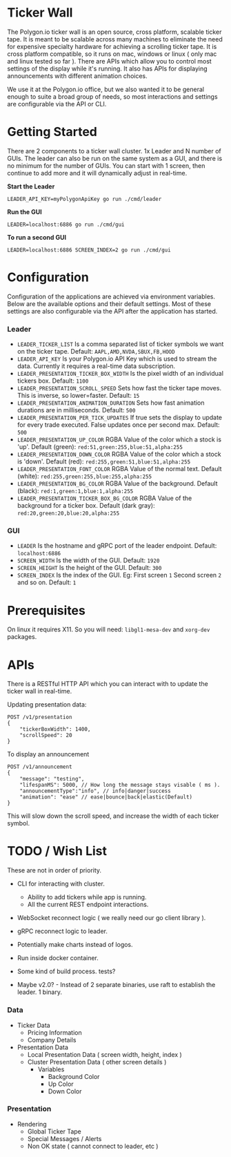 # Ticker Wall

The Polygon.io ticker wall is an open source, cross platform, scalable ticker tape. It is meant to be scalable across many machines to eliminate the need for expensive specialty hardware for achieving a scrolling ticker tape. It is cross platform compatible, so it runs on mac, windows or linux ( only mac and linux tested so far ). There are APIs which allow you to control most settings of the display while it's running. It also has APIs for displaying announcements with different animation choices.

We use it at the Polygon.io office, but we also wanted it to be general enough to suite a broad group of needs, so most interactions and settings are configurable via the API or CLI.

# Getting Started

There are 2 components to a ticker wall cluster. 1x Leader and N number of GUIs. The leader can also be run on the same system as a GUI, and there is no minimum for the number of GUIs. You can start with 1 screen, then continue to add more and it will dynamically adjust in real-time.

**Start the Leader**

`LEADER_API_KEY=myPolygonApiKey go run ./cmd/leader`

**Run the GUI**

`LEADER=localhost:6886 go run ./cmd/gui`

**To run a second GUI**

`LEADER=localhost:6886 SCREEN_INDEX=2 go run ./cmd/gui`

# Configuration

Configuration of the applications are achieved via environment variables. Below are the available options and their default settings. Most of these settings are also configurable via the API after the application has started.

### Leader

- `LEADER_TICKER_LIST` Is a comma separated list of ticker symbols we want on the ticker tape. Default: `AAPL,AMD,NVDA,SBUX,FB,HOOD`
- `LEADER_API_KEY` Is your Polygon.io API Key which is used to stream the data. Currently it requires a real-time data subscription.
- `LEADER_PRESENTATION_TICKER_BOX_WIDTH` Is the pixel width of an individual tickers box. Default: `1100`
- `LEADER_PRESENTATION_SCROLL_SPEED` Sets how fast the ticker tape moves. This is inverse, so lower=faster. Default: `15`
- `LEADER_PRESENTATION_ANIMATION_DURATION` Sets how fast animation durations are in milliseconds. Default: `500`
- `LEADER_PRESENTATION_PER_TICK_UPDATES` If true sets the display to update for every trade executed. False updates once per second max. Default: `500`
- `LEADER_PRESENTATION_UP_COLOR` RGBA Value of the color which a stock is 'up'. Default (green): `red:51,green:255,blue:51,alpha:255`
- `LEADER_PRESENTATION_DOWN_COLOR` RGBA Value of the color which a stock is 'down'. Default (red): `red:255,green:51,blue:51,alpha:255`
- `LEADER_PRESENTATION_FONT_COLOR` RGBA Value of the normal text. Default (white): `red:255,green:255,blue:255,alpha:255`
- `LEADER_PRESENTATION_BG_COLOR` RGBA Value of the background. Default (black): `red:1,green:1,blue:1,alpha:255`
- `LEADER_PRESENTATION_TICKER_BOX_BG_COLOR` RGBA Value of the background for a ticker box. Default (dark gray): `red:20,green:20,blue:20,alpha:255`

### GUI

- `LEADER` Is the hostname and gRPC port of the leader endpoint. Default: `localhost:6886`
- `SCREEN_WIDTH` Is the width of the GUI. Default: `1920`
- `SCREEN_HEIGHT` Is the height of the GUI. Default: `300`
- `SCREEN_INDEX` Is the index of the GUI. Eg: First screen `1` Second screen `2` and so on. Default: `1`

# Prerequisites

On linux it requires X11. So you will need: `libgl1-mesa-dev` and `xorg-dev` packages.

# APIs

There is a RESTful HTTP API which you can interact with to update the ticker wall in real-time.

Updating presentation data:

```
POST /v1/presentation
{
    "tickerBoxWidth": 1400,
    "scrollSpeed": 20
}
```

To display an announcement

```
POST /v1/announcement
{
    "message": "testing",
    "lifespanMS": 5000, // How long the message stays visable ( ms ).
    "announcementType":"info", // info|danger|success
    "animation": "ease" // ease|bounce|back|elastic(Default)
}
```

This will slow down the scroll speed, and increase the width of each ticker symbol.

# TODO / Wish List

These are not in order of priority.

- CLI for interacting with cluster.
  - Ability to add tickers while app is running.
  - All the current REST endpoint interactions.
- WebSocket reconnect logic ( we really need our go client library ).
- gRPC reconnect logic to leader.
- Potentially make charts instead of logos.
- Run inside docker container.
- Some kind of build process. tests?

- Maybe v2.0? - Instead of 2 separate binaries, use raft to establish the leader. 1 binary.

### Data

- Ticker Data
  - Pricing Information
  - Company Details
- Presentation Data
  - Local Presentation Data ( screen width, height, index )
  - Cluster Presentation Data ( other screen details )
    - Variables
      - Background Color
      - Up Color
      - Down Color

### Presentation

- Rendering
  - Global Ticker Tape
  - Special Messages / Alerts
  - Non OK state ( cannot connect to leader, etc )
